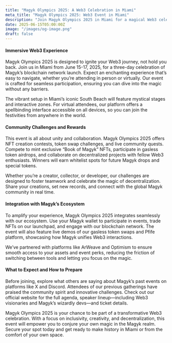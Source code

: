 ```yaml
---
title: "Magyk Olympics 2025: A Web3 Celebration in Miami"
meta_title: "Magyk Olympics 2025: Web3 Event in Miami"
description: "Join Magyk Olympics 2025 in Miami for a magical Web3 celebration with NFT contests, token airdrops, and community challenges."
date: 2025-06-15T05:00:00Z
image: "/images/og-image.png"
draft: false
---
```


#### Immersive Web3 Experience

Magyk Olympics 2025 is designed to ignite your Web3 journey, not hold you back. Join us in Miami from June 15-17, 2025, for a three-day celebration of Magyk’s blockchain network launch. Expect an enchanting experience that’s easy to navigate, whether you’re attending in person or virtually. Our event is crafted for seamless participation, ensuring you can dive into the magic without any barriers.

The vibrant setup in Miami’s iconic South Beach will feature mystical stages and interactive zones. For virtual attendees, our platform offers a spellbinding interface accessible on all devices, so you can join the festivities from anywhere in the world.

#### Community Challenges and Rewards

This event is all about unity and collaboration. Magyk Olympics 2025 offers NFT creation contests, token swap challenges, and live community quests. Compete to mint exclusive “Book of Magyk” NFTs, participate in gasless token airdrops, and collaborate on decentralized projects with fellow Web3 enthusiasts. Winners will earn whitelist spots for future Magyk drops and special tokens.

Whether you’re a creator, collector, or developer, our challenges are designed to foster teamwork and celebrate the magic of decentralization. Share your creations, set new records, and connect with the global Magyk community in real time.

#### Integration with Magyk’s Ecosystem

To amplify your experience, Magyk Olympics 2025 integrates seamlessly with our ecosystem. Use your Magyk wallet to participate in events, trade NFTs on our launchpad, and engage with our blockchain network. The event will also feature live demos of our gasless token swaps and Pfife platform, showcasing how Magyk unifies Web3 interactions.

We’ve partnered with platforms like ArWeave and Optimism to ensure smooth access to your assets and event perks, reducing the friction of switching between tools and letting you focus on the magic.

#### What to Expect and How to Prepare

Before joining, explore what others are saying about Magyk’s past events on platforms like X and Discord. Attendees of our previous gatherings have praised the community spirit and innovative challenges. Check out our official website for the full agenda, speaker lineup—including Web3 visionaries and Magyk’s wizardly devs—and ticket details.

Magyk Olympics 2025 is your chance to be part of a transformative Web3 celebration. With a focus on inclusivity, creativity, and decentralization, this event will empower you to conjure your own magic in the Magyk realm. Secure your spot today and get ready to make history in Miami or from the comfort of your own space.
